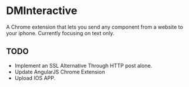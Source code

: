 # DMInteractive

A Chrome extension that lets you send any component from a website to your iphone. Currently focusing on text only.

## TODO

* Implement an SSL Alternative Through HTTP post alone.
* Update AngularJS Chrome Extension
* Upload IOS APP.
